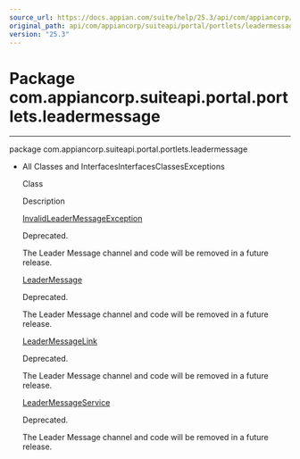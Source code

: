 ```yaml
---
source_url: https://docs.appian.com/suite/help/25.3/api/com/appiancorp/suiteapi/portal/portlets/leadermessage/package-summary.html
original_path: api/com/appiancorp/suiteapi/portal/portlets/leadermessage/package-summary.html
version: "25.3"
---
```


# Package com.appiancorp.suiteapi.portal.portlets.leadermessage

* * *

package com.appiancorp.suiteapi.portal.portlets.leadermessage

-   All Classes and InterfacesInterfacesClassesExceptions

    Class

    Description

    [InvalidLeaderMessageException](InvalidLeaderMessageException.html "class in com.appiancorp.suiteapi.portal.portlets.leadermessage")

    Deprecated.

    The Leader Message channel and code will be removed in a future release.

    [LeaderMessage](LeaderMessage.html "class in com.appiancorp.suiteapi.portal.portlets.leadermessage")

    Deprecated.

    The Leader Message channel and code will be removed in a future release.

    [LeaderMessageLink](LeaderMessageLink.html "class in com.appiancorp.suiteapi.portal.portlets.leadermessage")

    Deprecated.

    The Leader Message channel and code will be removed in a future release.

    [LeaderMessageService](LeaderMessageService.html "interface in com.appiancorp.suiteapi.portal.portlets.leadermessage")

    Deprecated.

    The Leader Message channel and code will be removed in a future release.